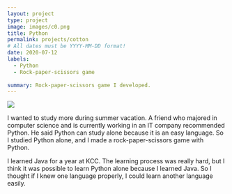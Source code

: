 ```yaml
---
layout: project
type: project
image: images/c0.png
title: Python
permalink: projects/cotton
# All dates must be YYYY-MM-DD format!
date: 2020-07-12
labels:
  - Python
  - Rock-paper-scissors game
  
summary: Rock-paper-scissors game I developed.
---
```


<img class="ui image" src="{{ site.baseurl }}/images/c1.png">

I wanted to study more during summer vacation. A friend who majored in computer science and is currently working in an IT company recommended Python. He said Python can study alone because it is an easy language. So I studied Python alone, and I made a rock-paper-scissors game with Python.

I learned Java for a year at KCC. The learning process was really hard, but I think it was possible to learn Python alone because I learned Java. So I thought if I knew one language properly, I could learn another language easily.

